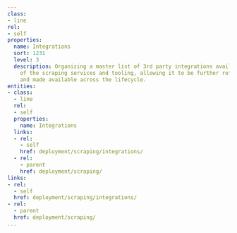 ```yaml
---
class:
- line
rel:
- self
properties:
  name: Integrations
  sort: 1231
  level: 3
  description: Organizing a master list of 3rd party integrations available as part
    of the scraping services and tooling, allowing it to be further refined, processed,
    and made available across the lifecycle.
entities:
- class:
  - line
  rel:
  - self
  properties:
    name: Integrations
  links:
  - rel:
    - self
    href: deployment/scraping/integrations/
  - rel:
    - parent
    href: deployment/scraping/
links:
- rel:
  - self
  href: deployment/scraping/integrations/
- rel:
  - parent
  href: deployment/scraping/
...
```

